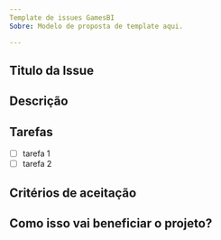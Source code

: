 ```yaml
---
Template de issues GamesBI
Sobre: Modelo de proposta de template aqui.

---
```


## Titulo da Issue

## Descrição
<!--- Describe the reason of the issue, what is the problem you want to solve, the bug you want to fix, etc -->

## Tarefas
- [ ] tarefa 1
- [ ] tarefa 2

## Critérios de aceitação
<!--- describe what needs to be done so this issue can be closed -->

## Como isso vai beneficiar o projeto?
